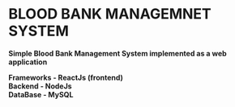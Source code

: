 # BLOOD BANK MANAGEMNET SYSTEM

**Simple Blood Bank Management System implemented as a web application**

 **Frameworks - ReactJs (frontend)** <br/>
 **Backend    - NodeJs** <br/>
 **DataBase   - MySQL** <br/>


